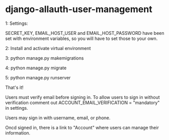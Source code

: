 # django-allauth-user-management

1: Settings:

SECRET_KEY, EMAIL_HOST_USER and EMAIL_HOST_PASSWORD have been set with
environment variables, so you will have to set those to your own.

2: Install and activate virtual environment

3: python manage.py makemigrations

4: python manage.py migrate

5: python manage.py runserver

That's it!

Users must verify email before signing in. To allow users to sign in without
verification comment out ACCOUNT_EMAIL_VERIFICATION = "mandatory" in settings.

Users may sign in with username, email, or phone.

Oncd signed in, there is a link to "Account" where users can manage their
information.
 
